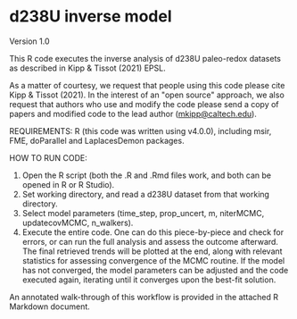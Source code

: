 # d238U inverse model

Version 1.0

This R code executes the inverse analysis of d238U paleo-redox datasets as described in Kipp & Tissot (2021) EPSL. 

As a matter of courtesy, we request that people using this code please cite Kipp & Tissot (2021). In the interest of an "open source" approach, we also request that authors who use and modify the code please send a copy of papers and modified code to the lead author (mkipp@caltech.edu).

REQUIREMENTS: R (this code was written using v4.0.0), including msir, FME, doParallel and LaplacesDemon packages.

HOW TO RUN CODE:
1) Open the R script (both the .R and .Rmd files work, and both can be opened in R or R Studio).
2) Set working directory, and read a d238U dataset from that working directory.
3) Select model parameters (time_step, prop_uncert, m, niterMCMC, updatecovMCMC, n_walkers).
4) Execute the entire code. One can do this piece-by-piece and check for errors, or can run the full analysis and assess the outcome afterward. The final retrieved trends will be plotted at the end, along with relevant statistics for assessing convergence of the MCMC routine. If the model has not converged, the model parameters can be adjusted and the code executed again, iterating until it converges upon the best-fit solution.

An annotated walk-through of this workflow is provided in the attached R Markdown document. 
